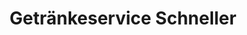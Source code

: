 ---
title: "Getränkeservice Schneller"
url: /kernen-im-remstal/getraenkeservice-schneller/
shop: Getränke
---